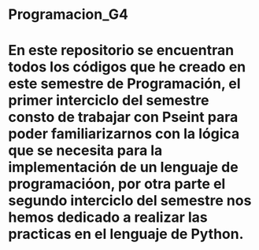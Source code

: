 # Programacion_G4

# En este repositorio se encuentran todos los códigos que he creado en este semestre de Programación, el primer interciclo del semestre consto de trabajar con Pseint para poder familiarizarnos con la lógica que se necesita para la implementación de un lenguaje de programacióon, por otra parte el segundo interciclo del semestre nos hemos dedicado a realizar las practicas en el lenguaje de Python.
